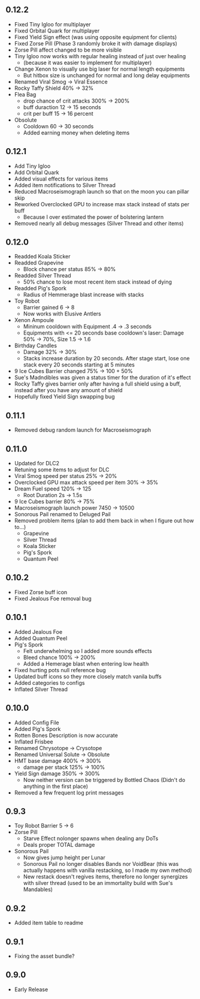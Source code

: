 ## 0.12.2

- Fixed Tiny Igloo for multiplayer
- Fixed Orbital Quark for multiplayer
- Fixed Yield Sign effect (was using opposite equipment for clients)
- Fixed Zorse Pill (Phase 3 randomly broke it with damage displays)
- Zorse Pill affect changed to be more visible
- Tiny Igloo now works with regular healing instead of just over healing
    - (because it was easier to implement for multiplayer)
- Change Xenon to visually use big laser for normal length equipments
    - But hitbox size is unchanged for normal and long delay equipments
- Renamed Viral Smog -> Viral Essence
- Rocky Taffy Shield 40% -> 32%
- Flea Bag
    - drop chance of crit attacks 300% -> 200%
    - buff duraction 12 -> 15 seconds
    - crit per buff 15 -> 16 percent
- Obsolute
    - Cooldown 60 -> 30 seconds
    - Added earning money when deleting items

## 0.12.1

- Add Tiny Igloo
- Add Orbital Quark
- Added visual effects for various items
- Added item notifications to Silver Thread
- Reduced Macroseismograph launch so that on the moon you can pillar skip
- Reworked Overclocked GPU to increase max stack instead of stats per buff
    - Because I over estimated the power of bolstering lantern
- Removed nearly all debug messages (Silver Thread and other items)

## 0.12.0

- Readded Koala Sticker
- Readded Grapevine
    - Block chance per status 85% -> 80%
- Readded Silver Thread
    - 50% chance to lose most recent item stack instead of dying
- Readded Pig's Spork
    - Radius of Hemmerage blast increase with stacks
- Toy Robot
    - Barrier gained 6 -> 8
    - Now works with Elusive Antlers
- Xenon Ampoule
    - Mininum cooldown with Equipment .4 -> .3 seconds
    - Equipments with <= 20 seconds base cooldown's laser: Damage 50% -> 70%, Size 1.5 -> 1.6
- Birthday Candles
    - Damage 32% -> 30%
    - Stacks increase duration by 20 seconds. After stage start, lose one stack every 20 seconds starting at 5 minutes
- 9 Ice Cubes Barrier changed 75% -> 100 + 50%
- Sue's Madndibles was given a status timer for the duration of it's effect
- Rocky Taffy gives barrier only after having a full shield using a buff, instead after you have any amount of shield
- Hopefully fixed Yield Sign swapping bug

## 0.11.1

- Removed debug random launch for Macroseismograph

## 0.11.0

- Updated for DLC2
- Retuning some items to adjust for DLC
- Viral Smog speed per status 25% -> 20%
- Overclocked GPU max attack speed per item 30% -> 35%
- Dream Fuel speed 120% -> 125
    - Root Duration 2s -> 1.5s
- 9 Ice Cubes barrier 80% -> 75%
- Macroseismograph launch power 7450 -> 10500
- Sonorous Pail renamed to Deluged Pail
- Removed problem items (plan to add them back in when I figure out how to...)
    - Grapevine
    - Silver Thread
    - Koala Sticker
    - Pig's Spork
    - Quantum Peel

## 0.10.2

- Fixed Zorse buff icon
- Fixed Jealous Foe removal bug

## 0.10.1

- Added Jealous Foe
- Added Quantum Peel
- Pig's Spork
    - Felt underwhelming so I added more sounds effects
    - Bleed chance 100% -> 200%
    - Added a Hemerage blast when entering low health
- Fixed hurting pots null reference bug
- Updated buff icons so they more closely match vanila buffs
- Added categories to configs
- Inflated Silver Thread

## 0.10.0

- Added Config File
- Added Pig's Spork
- Rotten Bones Description is now accurate
- Inflated Frisbee
- Renamed Chrysotope -> Crysotope
- Renamed Universal Solute -> Obsolute
- HMT base damage 400% -> 300%
    - damage per stack 125% -> 100%
- Yield Sign damage 350% -> 300%
    - Now neither version can be triggered by Bottled Chaos (Didn't do anything in the first place)
- Removed a few frequent log print messages

## 0.9.3

- Toy Robot Barrier 5 -> 6
- Zorse Pill
    - Starve Effect nolonger spawns when dealing any DoTs
    - Deals proper TOTAL damage
- Sonorous Pail
    - Now gives jump height per Lunar
    - Sonorous Pail no longer disables Bands nor VoidBear (this was actually happens with vanilla restacking, so I made my own method)
    - New restack doesn't regives items, therefore no longer synergizes with silver thread (used to be an immortality build with Sue's Mandables)

## 0.9.2

- Added item table to readme

## 0.9.1

- Fixing the asset bundle?

## 0.9.0

- Early Release